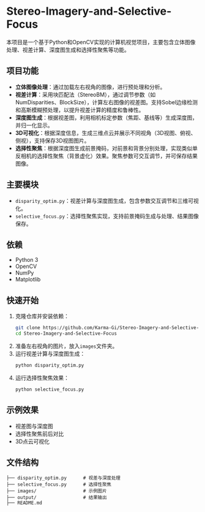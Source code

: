 ﻿# Stereo-Imagery-and-Selective-Focus

本项目是一个基于Python和OpenCV实现的计算机视觉项目，主要包含立体图像处理、视差计算、深度图生成和选择性聚焦等功能。

## 项目功能

- **立体图像处理**：通过加载左右视角的图像，进行预处理和分析。
- **视差计算**：采用块匹配法（StereoBM），通过调节参数（如NumDisparities、BlockSize），计算左右图像的视差图。支持Sobel边缘检测和高斯模糊预处理，以提升视差计算的精度和鲁棒性。
- **深度图生成**：根据视差图，利用相机标定参数（焦距、基线等）生成深度图，并归一化显示。
- **3D可视化**：根据深度信息，生成三维点云并展示不同视角（3D视图、俯视、侧视），支持保存3D视图图片。
- **选择性聚焦**：根据深度图生成前景掩码，对前景和背景分别处理，实现类似单反相机的选择性聚焦（背景虚化）效果。聚焦参数可交互调节，并可保存结果图像。

## 主要模块

- `disparity_optim.py`：视差计算与深度图生成，包含参数交互调节和三维可视化。
- `selective_focus.py`：选择性聚焦实现，支持前景掩码生成与处理、结果图像保存。

## 依赖

- Python 3
- OpenCV
- NumPy
- Matplotlib

## 快速开始

1. 克隆仓库并安装依赖：
   ```bash
   git clone https://github.com/Karma-Gi/Stereo-Imagery-and-Selective-Focus.git
   cd Stereo-Imagery-and-Selective-Focus
   ```
2. 准备左右视角的图片，放入`images`文件夹。
3. 运行视差计算与深度图生成：
   ```bash
   python disparity_optim.py
   ```
4. 运行选择性聚焦效果：
   ```bash
   python selective_focus.py
   ```

## 示例效果

- 视差图与深度图
- 选择性聚焦前后对比
- 3D点云可视化

## 文件结构

```
├── disparity_optim.py      # 视差与深度处理
├── selective_focus.py      # 选择性聚焦
├── images/                 # 示例图片
├── output/                 # 结果输出
├── README.md
```
